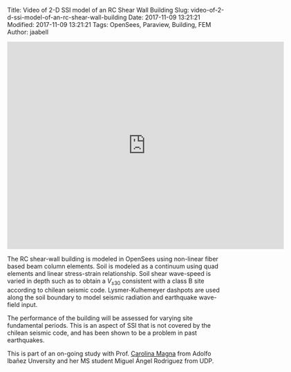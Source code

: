 Title: Video of 2-D SSI model of an RC Shear Wall Building
Slug: video-of-2-d-ssi-model-of-an-rc-shear-wall-building
Date: 2017-11-09 13:21:21
Modified: 2017-11-09 13:21:21
Tags: OpenSees, Paraview, Building, FEM
Author: jaabell
<!-- Image: https://www.dropbox.com/s/24tkmfk1y1r0wz5/disp.png?raw=1 -->

<!-- PELICAN_BEGIN_SUMMARY -->
<div class="videoWrapper" align="left">
<iframe width="640" height="480" src="https://www.youtube.com/embed/_ye7wjjywSw" frameborder="0"  allowfullscreen></iframe>
</div>


The RC shear-wall building is modeled in OpenSees using non-linear fiber based beam column elements. Soil is modeled as a continuum using quad elements and linear stress-strain relationship. Soil shear wave-speed is varied in depth such as to obtain a $V_{s30}$ consistent with a class B site according to chilean seismic code. Lysmer-Kulhemeyer dashpots are used along the soil boundary to model seismic radiation and earthquake wave-field input.

<!-- PELICAN_BEGIN_SUMMARY -->


The performance of the building will be assessed for varying site fundamental periods. This is an aspect of SSI that is not covered by the chilean seismic code, and has been shown to be a problem in past earthquakes. 

This is part of an on-going study with Prof. [Carolina Magna](http://cigiden.cl/es/carolina-magna/) from Adolfo Ibañez Unversity and her MS student Miguel Ángel Rodriguez from UDP. 
